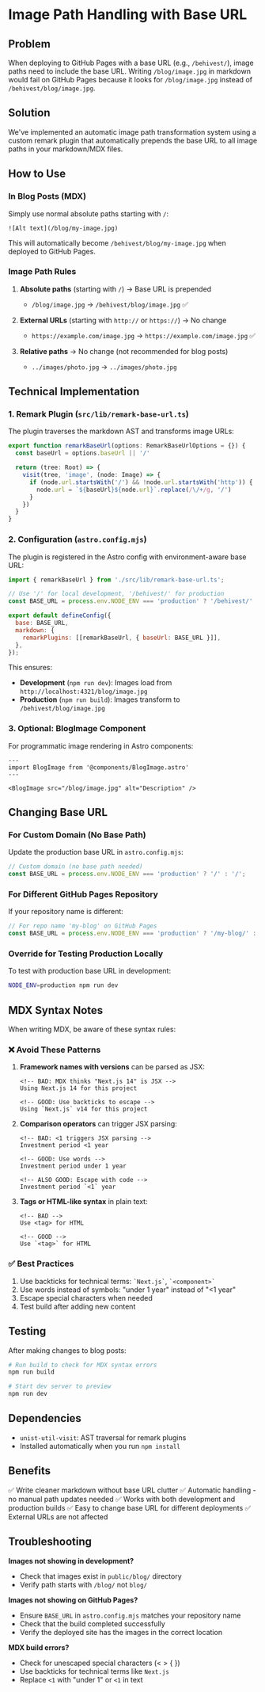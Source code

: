# Image Path Handling with Base URL

## Problem

When deploying to GitHub Pages with a base URL (e.g., `/behivest/`), image paths need to include the base URL. Writing `/blog/image.jpg` in markdown would fail on GitHub Pages because it looks for `/blog/image.jpg` instead of `/behivest/blog/image.jpg`.

## Solution

We've implemented an automatic image path transformation system using a custom remark plugin that automatically prepends the base URL to all image paths in your markdown/MDX files.

## How to Use

### In Blog Posts (MDX)

Simply use normal absolute paths starting with `/`:

```mdx
![Alt text](/blog/my-image.jpg)
```

This will automatically become `/behivest/blog/my-image.jpg` when deployed to GitHub Pages.

### Image Path Rules

1. **Absolute paths** (starting with `/`) → Base URL is prepended
   - `/blog/image.jpg` → `/behivest/blog/image.jpg` ✅

2. **External URLs** (starting with `http://` or `https://`) → No change
   - `https://example.com/image.jpg` → `https://example.com/image.jpg` ✅

3. **Relative paths** → No change (not recommended for blog posts)
   - `../images/photo.jpg` → `../images/photo.jpg`

## Technical Implementation

### 1. Remark Plugin (`src/lib/remark-base-url.ts`)

The plugin traverses the markdown AST and transforms image URLs:

```typescript
export function remarkBaseUrl(options: RemarkBaseUrlOptions = {}) {
  const baseUrl = options.baseUrl || '/'

  return (tree: Root) => {
    visit(tree, 'image', (node: Image) => {
      if (node.url.startsWith('/') && !node.url.startsWith('http')) {
        node.url = `${baseUrl}${node.url}`.replace(/\/+/g, '/')
      }
    })
  }
}
```

### 2. Configuration (`astro.config.mjs`)

The plugin is registered in the Astro config with environment-aware base URL:

```javascript
import { remarkBaseUrl } from './src/lib/remark-base-url.ts';

// Use '/' for local development, '/behivest/' for production
const BASE_URL = process.env.NODE_ENV === 'production' ? '/behivest/' : '/';

export default defineConfig({
  base: BASE_URL,
  markdown: {
    remarkPlugins: [[remarkBaseUrl, { baseUrl: BASE_URL }]],
  },
});
```

This ensures:
- **Development** (`npm run dev`): Images load from `http://localhost:4321/blog/image.jpg`
- **Production** (`npm run build`): Images transform to `/behivest/blog/image.jpg`

### 3. Optional: BlogImage Component

For programmatic image rendering in Astro components:

```astro
---
import BlogImage from '@components/BlogImage.astro'
---

<BlogImage src="/blog/image.jpg" alt="Description" />
```

## Changing Base URL

### For Custom Domain (No Base Path)

Update the production base URL in `astro.config.mjs`:

```javascript
// Custom domain (no base path needed)
const BASE_URL = process.env.NODE_ENV === 'production' ? '/' : '/';
```

### For Different GitHub Pages Repository

If your repository name is different:

```javascript
// For repo name 'my-blog' on GitHub Pages
const BASE_URL = process.env.NODE_ENV === 'production' ? '/my-blog/' : '/';
```

### Override for Testing Production Locally

To test with production base URL in development:

```bash
NODE_ENV=production npm run dev
```

## MDX Syntax Notes

When writing MDX, be aware of these syntax rules:

### ❌ Avoid These Patterns

1. **Framework names with versions** can be parsed as JSX:
   ```mdx
   <!-- BAD: MDX thinks "Next.js 14" is JSX -->
   Using Next.js 14 for this project

   <!-- GOOD: Use backticks to escape -->
   Using `Next.js` v14 for this project
   ```

2. **Comparison operators** can trigger JSX parsing:
   ```mdx
   <!-- BAD: <1 triggers JSX parsing -->
   Investment period <1 year

   <!-- GOOD: Use words -->
   Investment period under 1 year

   <!-- ALSO GOOD: Escape with code -->
   Investment period `<1` year
   ```

3. **Tags or HTML-like syntax** in plain text:
   ```mdx
   <!-- BAD -->
   Use <tag> for HTML

   <!-- GOOD -->
   Use `<tag>` for HTML
   ```

### ✅ Best Practices

1. Use backticks for technical terms: `` `Next.js` ``, `` `<component>` ``
2. Use words instead of symbols: "under 1 year" instead of "<1 year"
3. Escape special characters when needed
4. Test build after adding new content

## Testing

After making changes to blog posts:

```bash
# Run build to check for MDX syntax errors
npm run build

# Start dev server to preview
npm run dev
```

## Dependencies

- `unist-util-visit`: AST traversal for remark plugins
- Installed automatically when you run `npm install`

## Benefits

✅ Write cleaner markdown without base URL clutter
✅ Automatic handling - no manual path updates needed
✅ Works with both development and production builds
✅ Easy to change base URL for different deployments
✅ External URLs are not affected

## Troubleshooting

**Images not showing in development?**
- Check that images exist in `public/blog/` directory
- Verify path starts with `/blog/` not `blog/`

**Images not showing on GitHub Pages?**
- Ensure `BASE_URL` in `astro.config.mjs` matches your repository name
- Check that the build completed successfully
- Verify the deployed site has the images in the correct location

**MDX build errors?**
- Check for unescaped special characters (< > { })
- Use backticks for technical terms like `Next.js`
- Replace `<1` with "under 1" or `<1` in text
